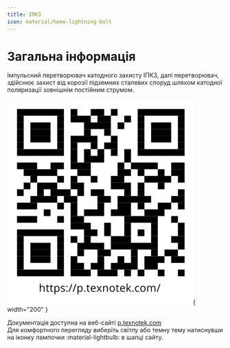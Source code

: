 ```yaml
---
title: ІПКЗ
icon: material/home-lightning-bolt
---
```


# Загальна інформація

Імпульсний перетворювач катодного захисту ІПКЗ, далі перетворювач, здійснює захист від корозії підземних сталевих споруд шляхом катодної поляризації зовнішнім постійним струмом. 

![Скануй мене!](./assets/images/about/qr-code.png){ width="200" }

Документація доступна на веб-сайті [p.texnotek.com](https://p.texnotek.com)  
Для комфортного перегляду виберіть світлу або темну тему натиснувши на іконку лампочки :material-lightbulb: в шапці сайту.  